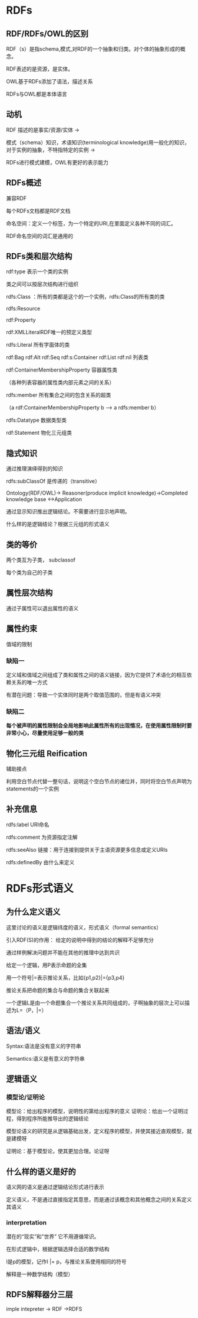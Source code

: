 # RDFs
## RDF/RDFs/OWL的区别
RDF（s）是指schema,模式,对RDF的一个抽象和归类。对个体的抽象形成的概念。

RDF表述的是资源，是实体。

OWL基于RDFs添加了语法，描述关系

RDFs与OWL都是本体语言

## 动机
RDF 描述的是事实/资源/实体 ->

模式（schema）知识，术语知识(terminological knowledge)用一般化的知识，对于实例的抽象，不特指特定的实例 ->

RDFs进行模式建模，OWL有更好的表示能力

## RDFs概述
兼容RDF

每个RDFs文档都是RDF文档

命名空间：定义一个标签，为一个特定的URI,在里面定义各种不同的词汇。

RDF命名空间的词汇是通用的


## RDFs类和层次结构
rdf:type 表示一个类的实例

类之间可以按层次结构进行组织

rdfs:Class ：所有的类都是这个的一个实例，rdfs:Class的所有类的类

rdfs:Resource 

rdf:Property

rdf:XMLLiteralRDF唯一的预定义类型 

rdfs:Literal 所有字面体的类

rdf:Bag rdf:Alt rdf:Seq rdf:s:Container rdf:List rdf:nil 列表类 

rdf:ContainerMembershipProperty 容器属性类

（各种列表容器的属性类内部元素之间的关系）

rdfs:member 所有集合之间的包含关系的超类

（a rdf:ContainerMembershipProperty b --> a rdfs:member b）

rdfs:Datatype 数据类型类

rdf:Statement 物化三元组类

## 隐式知识
通过推理演绎得到的知识

rdfs:subClassOf 是传递的（transitive）

Ontology(RDF/OWL)-> Reasoner(produce implicit knowledge)->Completed knowledge base <->Application

通过显示知识推出逻辑结论。不需要进行显示地声明。

什么样的是逻辑结论？根据三元组的形式语义

## 类的等价
两个类互为子类， subclassof

每个类为自己的子类

## 属性层次结构
通过子属性可以退出属性的语义

## 属性约束
值域的限制

### 缺陷一
定义域和值域之间组成了类和属性之间的语义链接，因为它提供了术语化的相互依赖关系的唯一方式

有潜在问题：导致一个实体同时是两个取值范围的，但是有语义冲突

### 缺陷二


**每个被声明的属性限制会全局地影响此属性所有的出现情况，在使用属性限制时要非常小心，尽量使用足够一般的类**

## 物化三元组 Reification
辅助接点 

利用空白节点代替一整句话，说明这个空白节点的诸位并，同时将空白节点声明为statements的一个实例

## 补充信息
rdfs:label URI命名

rdfs:comment 为资源指定注解

rdfs:seeAlso 链接：用于连接到提供关于主语资源更多信息或定义URIs

rdfs:definedBy 由什么来定义




# RDFs形式语义
## 为什么定义语义
这里讨论的语义是逻辑纬度的语义，形式语义（formal semantics）

引入RDF(S)的作用： 给定的说明中得到的结论的解释不足够充分

通过样例解决问题并不能在其他的推理中达到共识

给定一个逻辑，用P表示命题的全集

用一个符号|=表示推论关系，比如{p1,p2}|={p3,p4}

推论关系把命题的集合与命题的集合关联起来

一个逻辑L是由一个命题集合一个推论关系共同组成的，子啊抽象的层次上可以描述为L=（P，|=）

## 语法/语义
Syntax:语法是没有意义的字符串

Semantics:语义是有意义的字符串

## 逻辑语义
### 模型论/证明论
模型论：给出程序的模型，说明性的第给出程序的意义
证明论：给出一个证明过程，得到程序所能推导出的逻辑结论

模型论语义的研究是从逻辑基础出发，定义程序的模型，并使其接近直观模型，就是建模呀

证明论：基于模型论，使其更加合理。论证呀

## 什么样的语义是好的
语义网的语义是通过逻辑结论形式进行表示

定义语义，不是通过直接指定其意思，而是通过该概念和其他概念之间的关系定义其语义

### interpretation
潜在的“现实”和”世界” 它不用遵循常识。

在形式逻辑中，根据逻辑选择合适的数学结构

I是p的模型，记作I |= p，与推论关系使用相同的符号

解释是一种数学结构（模型）

## RDFS解释器分三层
imple intepreter -> RDF ->RDFS



